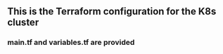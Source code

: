 
## This is the Terraform configuration for the K8s cluster
### main.tf and variables.tf are provided

